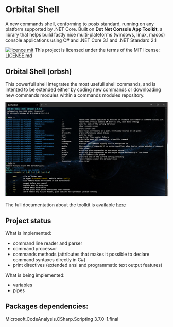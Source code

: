 # Orbital Shell
A new commands shell, conforming to posix standard, running on any platform supported by .NET Core. Built on <b>Dot Net Console App Toolkit</b>, a library that helps build fastly nice multi-plateforms (windows, linux, macos) console applications using C# and .NET Core 3.1 and .NET Standard 2.1

[![licence mit](https://img.shields.io/badge/licence-MIT-blue.svg)](license.md) This project is licensed under the terms of the MIT license: [LICENSE.md](LICENSE.md)

## Orbital Shell (orbsh)

This powerfull shell integrates the most usefull shell commands, and is intented to be extended either by coding new commands or downloading new commands modules within a commands modules repository.

<img src="Doc/2020-06-13 02_34_57-Window-github.png"/>

The full documentation about the toolkit is available [here](https://github.com/franck-gaspoz/dotnet-console-app-toolkit/blob/master/README.md)

## Project status

What is implemented:

* command line reader and parser
* command processor
* commands methods (attributes that makes it possible to declare command syntaxes directly in C#)
* print directives (extended ansi and programmatic text output features)

What is being implemented:

* variables
* pipes

## Packages dependencies:

Microsoft.CodeAnalysis.CSharp.Scripting 3.7.0-1.final
